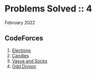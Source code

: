 # Problems Solved :: 4
February 2022

CodeForces
-----------------
1. [Elections](https://codeforces.com/problemset/problem/1593/A)
1. [Candies](https://codeforces.com/problemset/problem/1343/A)
1. [Vasya and Socks](https://codeforces.com/problemset/problem/460/A)
1. [Odd Divisor](https://codeforces.com/problemset/problem/1475/A)
